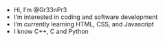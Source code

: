 -  Hi, I’m @Gr33nPr3
-  I’m interested in coding and software development
-  I’m currently learning HTML, CSS, and Javascript 
-  I know C++, C and Python
